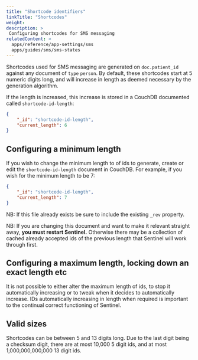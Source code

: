 ```yaml
---
title: "Shortcode identifiers"
linkTitle: "Shortcodes"
weight: 
description: >
 Configuring shortcodes for SMS messaging
relatedContent: >
  apps/reference/app-settings/sms
  apps/guides/sms/sms-states
---
```


Shortcodes used for SMS messaging are generated on `doc.patient_id` against any document of `type` `person`. By default, these shortcodes start at 5 numeric digits long, and will increase in length as deemed necessary by the generation algorithm.

If the length is increased, this increase is stored in a CouchDB documented called `shortcode-id-length`:

```json
{
    "_id": "shortcode-id-length",
    "current_length": 6
}
```

## Configuring a minimum length

If you wish to change the minimum length to of ids to generate, create or edit the `shortcode-id-length` document in CouchDB. For example, if you wish for the minimum length to be 7:

```json
{
    "_id": "shortcode-id-length",
    "current_length": 7
}
```

NB: If this file already exists be sure to include the existing `_rev` property.

NB: If you are changing this document and want to make it relevant straight away, **you must restart Sentinel.** Otherwise there may be a collection of cached already accepted ids of the previous length that Sentinel will work through first. 

## Configuring a maximum length, locking down an exact length etc

It is not possible to either alter the maximum length of ids, to stop it automatically increasing or to tweak when it decides to automatically increase. IDs automatically increasing in length when required is important to the continual correct functioning of Sentinel.

## Valid sizes

Shortcodes can be between 5 and 13 digits long. Due to the last digit being a checksum digit, there are at most 10,000 5 digit ids, and at most 1,000,000,000,000 13 digit ids.